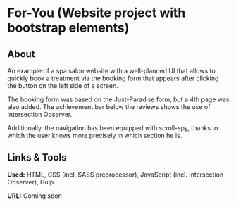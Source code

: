 # For-You (Website project with bootstrap elements)

## About

An example of a spa salon website with a well-planned UI that allows to quickly book a treatment via the booking form that appears after clicking the button on the left side of a screen.

The booking form was based on the Just-Paradise form, but a 4th page was also added. The achievement bar below the reviews shows the use of Intersection Observer.

Additionally, the navigation has been equipped with scroll-spy, thanks to which the user knows more precisely in which section he is.

## Links & Tools

**Used:** HTML, CSS (incl. SASS preprocessor), JavaScript (incl. Intersection Observer), Gulp

**URL:** Coming soon